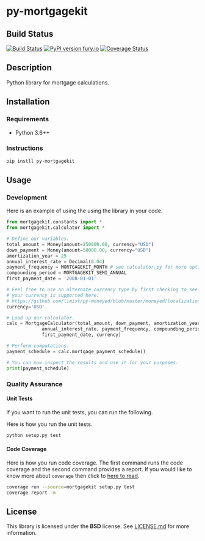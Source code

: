 # py-mortgagekit
## Build Status
[![Build Status](https://travis-ci.org/MikaSoftware/py-mortgagekit.svg?branch=master)](https://travis-ci.org/MikaSoftware/py-mortgagekit)
[![PyPI version fury.io](https://badge.fury.io/py/py-mortgagekit.svg)](https://pypi.python.org/pypi/py-mortgagekit)
[![Coverage Status](https://coveralls.io/repos/github/MikaSoftware/py-mortgagekit/badge.svg?branch=master)](https://coveralls.io/github/MikaSoftware/py-mortgagekit?branch=master)

## Description
Python library for mortgage calculations.

## Installation
### Requirements
* Python 3.6++

### Instructions
  ```bash
  pip instll py-mortgagekit
  ```

## Usage
### Development
Here is an example of using the using the library in your code.

  ```python
  from mortgagekit.constants import *
  from mortgagekit.calculator import *

  # Define our variables.
  total_amount = Money(amount=250000.00, currency="USD")
  down_payment = Money(amount=50000.00, currency="USD")
  amortization_year = 25
  annual_interest_rate = Decimal(0.04)
  payment_frequency = MORTGAGEKIT_MONTH # see calculator.py for more options.
  compounding_period = MORTGAGEKIT_SEMI_ANNUAL
  first_payment_date = '2008-01-01'

  # Feel free to use an alternate currency type by first checking to see if your
  # your currency is supported here:
  # https://github.com/limist/py-moneyed/blob/master/moneyed/localization.py#L348
  currency='USD'

  # Load up our calculator.
  calc = MortgageCalculator(total_amount, down_payment, amortization_year,
               annual_interest_rate, payment_frequency, compounding_period,
               first_payment_date, currency)

  # Perform computations.
  payment_schedule = calc.mortgage_payment_schedule()

  # You can now inspect the results and use it for your purposes.
  print(payment_schedule)
  ```

### Quality Assurance
#### Unit Tests
If you want to run the unit tests, you can run the following.

Here is how you run the unit tests.

```bash
python setup.py test
```

#### Code Coverage
Here is how you run code coverage. The first command runs the code coverage
and the second command provides a report. If you would like to know more about ``coverage`` then click to [here to read](http://coverage.readthedocs.io/en/latest/).

```bash
coverage run --source=mortgagekit setup.py test
coverage report -m
```

## License
This library is licensed under the **BSD** license. See [LICENSE.md](LICENSE.md) for more information.
